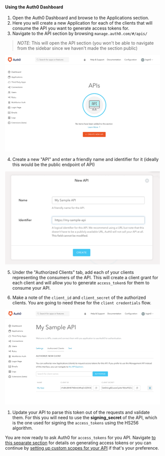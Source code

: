 #### Using the Auth0 Dashboard

1. Open the Auth0 Dashboard and browse to the Applications section.
2. Here you will create a new Application for each of the clients that will consume the API you want to generate access tokens for.
3. Navigate to the API section by browsing
  `manage.auth0.com/#/apis/`

  > *NOTE*: This will open the API section (you won't be able to navigate from the sidebar since we haven't made the section public)

  [![](/media/articles/api-auth/api-section.png)]()

4. Create a new "API" and enter a friendly name and identifier for it (ideally this would be the public endpoint of API)

  [![](/media/articles/api-auth/new-api.png)]()

5. Under the "Authorized Clients" tab, add each of your clients representing the consumers of the API. This will create a client grant for each client and will allow you to generate `access_token`s for them to consume your API.

6. Make a note of the `client_id` and `client_secret` of the authorized clients. You are going to need these for the `client credentials` flow.

  [![](/media/articles/api-auth/authorized-client.png)]()

1. Update your API to parse this token out of the requests and validate them. For this you will need to use the **signing_secret** of the API, which is the one used for signing the `access_tokens` using the HS256 algorithm.

You are now ready to ask Auth0 for `access_tokens` for you API. Navigate [to this separate section](#asking-for-access-tokens) for details on generating access tokens or you can continue by [setting up custom scopes for your API](#adding-scopes) if that's your preference.
